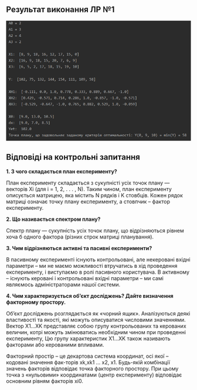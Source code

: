 ## Результат виконання ЛР №1

<img src="images/lab1.png" >

## Відповіді на контрольні запитання

**1. З чого складається план експерименту?**

   План експерименту складається з сукупністі усіх точок плану — векторів Xi (для i = 1, 2, . . . , N).
   Таким чином, план експерименту описується матрицею, яка містить N
рядків і K стовбців. Кожен рядок матриці означає точку плану експерименту, а стовпчик –
фактор експерименту.

**2. Що називається спектром плану?**
   
   Спектр плану — сукупність усіх точок плану, що відрізняються рівнем хоча б одного фактора (різних строк матриці планування).
   
**3. Чим відрізняються активні та пасивні експерименти?**

   В пасивному експерименті існують контрольовані, але некеровані вхідні параметри – ми не маємо
можливості втручатись в хід проведення експерименту, і виступаємо в ролі пасивного
користувача. В активному – існують керовані і контрольовані вхідні параметри – ми самі
являємось адміністраторами нашої системи.

**4. Чим характеризується об’єкт досліджень? Дайте визначення факторному простору.**

   Об’єкт досліджень розглядається як «чорний ящик». Аналізуються деякі властивості та
якості, які можуть описуватися числовими значеннями. Вектор Х1…ХK представляє собою
групу контрольованих та керованих величин, котрі можуть змінюватись необхідним
чином при проведенні експерименту, Цю групу характеристик Х1…ХK також називають
факторами або керованими впливами.

   Факторний простір – це декартова система координат, осі якої – кодовані значення фак-торів xk,xk1 … x2, x1.
   Будь-якій комбінації значень факторів відповідає точка факторного простору.
   При цьому точка з «нульовими» координатами (центр експерименту) відповідає основним рівням факторів xi0.
